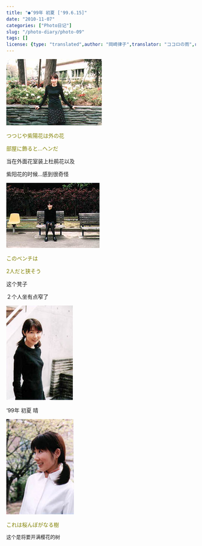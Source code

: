 ```yaml
---
title: "●‘99年 初夏 ['99.6.15]"
date: "2010-11-07"
categories: ["Photo日记"]
slug: "/photo-diary/photo-09"
tags: []
license: {type: "translated",author: "岡崎律子",translator: "ココロの雨",reproduced-url: "http://www.ne.jp/asahi/okazaki/book/photo/photo9.html",reproduced-website: "岡崎律子Book"}
---
```


[![](./images/tsutsuji.jpg "tsutsuji")](./images/tsutsuji.jpg)

<span style="color: #808000;">つつじや紫陽花は外の花</span>

<span style="color: #808000;">部屋に飾ると…ヘンだ</span>

当在外面花室装上杜鹃花以及

紫阳花的时候…感到很奇怪

![](./images/bench2.jpg "bench2")

<span style="color: #808000;">このベンチは</span>

<span style="color: #808000;">2人だと狭そう</span>

这个凳子

２个人坐有点窄了

![](./images/99shoka.jpg "99shoka")

‘99年 初夏 晴

[![](./images/cherry.jpg "cherry")](./images/cherry.jpg)

<span style="color: #808000;">これは桜んぼがなる樹</span>

<span style="font-size: 13px; line-height: 19px;">这个是将要开满樱花的树</span>
